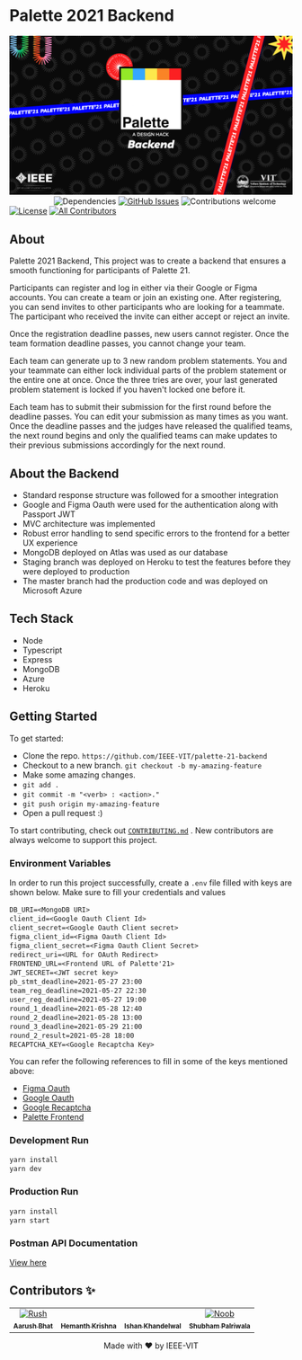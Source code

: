 # Palette 2021 Backend

![Banner](assets/title.png)
&nbsp;&nbsp;&nbsp;&nbsp;&nbsp;&nbsp;&nbsp;&nbsp;&nbsp;&nbsp;&nbsp;&nbsp;&nbsp;&nbsp;&nbsp;&nbsp;&nbsp;&nbsp;&nbsp;
![Dependencies](https://img.shields.io/badge/dependencies-up%20to%20date-brightgreen.svg?style=flat-square)
[![GitHub Issues](https://img.shields.io/github/issues/aryan9600/IEEE-CTF-Questions.svg)](https://github.com/IEEE-VIT/palette-21-backend/issues)
![Contributions welcome](https://img.shields.io/badge/contributions-welcome-orange.svg?style=flat-square)
[![License](https://img.shields.io/badge/license-MIT-blue.svg?style=flat-square)](https://opensource.org/licenses/MIT)
[![All Contributors](https://img.shields.io/badge/all_contributors-4-yellow.svg?style=flat-square)](#contributors-)

## About

Palette 2021 Backend, This project was to create a backend that ensures a smooth functioning for participants of Palette 21.

Participants can register and log in either via their Google or Figma accounts.
You can create a team or join an existing one. After registering, you can send invites to other participants who are looking for a teammate. The participant who received the invite can either accept or reject an invite.

Once the registration deadline passes, new users cannot register. Once the team formation deadline passes, you cannot change your team.

Each team can generate up to 3 new random problem statements. You and your teammate can either lock individual parts of the problem statement or the entire one at once. Once the three tries are over, your last generated problem statement is locked if you haven't locked one before it.

Each team has to submit their submission for the first round before the deadline passes. You can edit your submission as many times as you want. Once the deadline passes and the judges have released the qualified teams, the next round begins and only the qualified teams can make updates to their previous submissions accordingly for the next round.

## About the Backend

- Standard response structure was followed for a smoother integration
- Google and Figma Oauth were used for the authentication along with Passport JWT
- MVC architecture was implemented
- Robust error handling to send specific errors to the frontend for a better UX experience
- MongoDB deployed on Atlas was used as our database
- Staging branch was deployed on Heroku to test the features before they were deployed to production
- The master branch had the production code and was deployed on Microsoft Azure

## Tech Stack

- Node
- Typescript
- Express
- MongoDB
- Azure
- Heroku

## Getting Started

To get started:

- Clone the repo.
  `https://github.com/IEEE-VIT/palette-21-backend`
- Checkout to a new branch.
  `git checkout -b my-amazing-feature`
- Make some amazing changes.
- `git add .`
- `git commit -m "<verb> : <action>."`
- `git push origin my-amazing-feature`
- Open a pull request :)

To start contributing, check out [`CONTRIBUTING.md`](https://github.com/IEEE-VIT/palette-21-backend/blob/master/CONTRIBUTING.md) . New contributors are always welcome to support this project.

### Environment Variables

In order to run this project successfully, create a `.env` file filled with keys are shown below. Make sure to fill your credentials and values

```env
DB_URI=<MongoDB URI>
client_id=<Google Oauth Client Id>
client_secret=<Google Oauth Client secret>
figma_client_id=<Figma Oauth Client Id>
figma_client_secret=<Figma Oauth Client Secret>
redirect_uri=<URL for OAuth Redirect>
FRONTEND_URL=<Frontend URL of Palette'21>
JWT_SECRET=<JWT secret key>
pb_stmt_deadline=2021-05-27 23:00
team_reg_deadline=2021-05-27 22:30
user_reg_deadline=2021-05-27 19:00
round_1_deadline=2021-05-28 12:40
round_2_deadline=2021-05-28 13:00
round_3_deadline=2021-05-29 21:00
round_2_result=2021-05-28 18:00
RECAPTCHA_KEY=<Google Recaptcha Key>
```

You can refer the following references to fill in some of the keys mentioned above:

- [Figma Oauth](https://www.figma.com/developers/api#oauth2)
- [Google Oauth](https://developers.google.com/identity/protocols/oauth2/web-server)
- [Google Recaptcha](https://developers.google.com/recaptcha/intro)
- [Palette Frontend](https://github.com/IEEE-VIT/Palette-Frontend-21) 

### Development Run

```shell
yarn install
yarn dev
```

### Production Run

```shell
yarn install
yarn start
```

### Postman API Documentation

[View here](https://www.getpostman.com/collections/ae244bba41f8af75dba2)

## Contributors ✨

<table>
	<tr>
    	<td align="center">
    		<a href="https://github.com/r-ush"><img src="https://avatars.githubusercontent.com/r-ush" width="100px;" alt="Rush"/><br /><sub><b>Aarush Bhat</b></sub></a>
    	</td>
			<td align="center">
    		<a href="https://github.com/DarthBenro008"><img src="https://avatars.githubusercontent.com/DarthBenro008" width="100px;" alt=""/><br /><sub><b>Hemanth Krishna</b></sub></a>
    	</td>
    	<td align="center">
    		<a href="https://github.com/ishan-001"><img src="https://avatars.githubusercontent.com/ishan-001" width="100px;" alt=""/><br /><sub><b>Ishan Khandelwal</b></sub></a>
    	</td>
		<td align="center">
			<a href="https://github.com/ShubhamPalriwala"><img src="https://avatars.githubusercontent.com/ShubhamPalriwala" width="100px;" alt="Noob"/><br /><sub><b>Shubham Palriwala</b></sub></a>
		</td>
    </tr>

</table>

<p align="center">Made with ❤ by IEEE-VIT</p>
